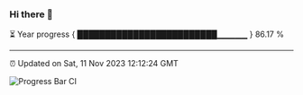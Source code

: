 ### Hi there 👋

⏳ Year progress { █████████████████████████▁▁▁▁▁ } 86.17 %

---

⏰ Updated on Sat, 11 Nov 2023 12:12:24 GMT

![Progress Bar CI](https://github.com/Shyam-Makwana/GitHub-Actions-Demo/workflows/Progress%20Bar%20CI/badge.svg)
